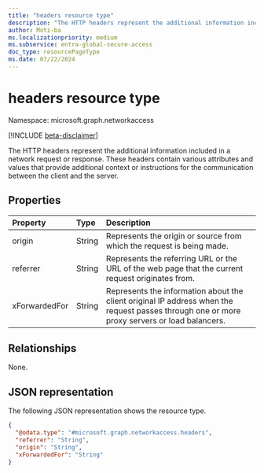 ```yaml
---
title: "headers resource type"
description: "The HTTP headers represent the additional information included in a network request or response. These headers contain various attributes and values that provide additional context or instructions for the communication between the client and the server."
author: Moti-ba
ms.localizationpriority: medium
ms.subservice: entra-global-secure-access
doc_type: resourcePageType
ms.date: 07/22/2024
---
```


# headers resource type

Namespace: microsoft.graph.networkaccess

[!INCLUDE [beta-disclaimer](../../includes/beta-disclaimer.md)]

The HTTP headers represent the additional information included in a network request or response. These headers contain various attributes and values that provide additional context or instructions for the communication between the client and the server.

## Properties
|Property|Type|Description|
|:---|:---|:---|
|origin|String|Represents the origin or source from which the request is being made.|
|referrer|String|Represents the referring URL or the URL of the web page that the current request originates from.|
|xForwardedFor|String|Represents the information about the client original IP address when the request passes through one or more proxy servers or load balancers.|

## Relationships
None.

## JSON representation
The following JSON representation shows the resource type.
<!-- {
  "blockType": "resource",
  "@odata.type": "microsoft.graph.networkaccess.headers"
}
-->
``` json
{
  "@odata.type": "#microsoft.graph.networkaccess.headers",
  "referrer": "String",
  "origin": "String",
  "xForwardedFor": "String"
}
```

